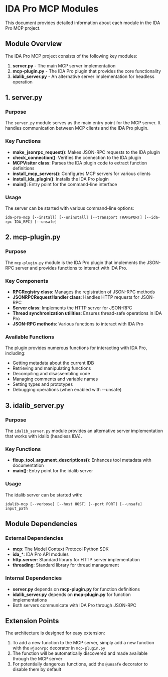 # IDA Pro MCP Modules

This document provides detailed information about each module in the IDA Pro MCP project.

## Module Overview

The IDA Pro MCP project consists of the following key modules:

1. **server.py** - The main MCP server implementation
2. **mcp-plugin.py** - The IDA Pro plugin that provides the core functionality
3. **idalib_server.py** - An alternative server implementation for headless operation

## 1. server.py

### Purpose
The `server.py` module serves as the main entry point for the MCP server. It handles communication between MCP clients and the IDA Pro plugin.

### Key Functions

- **make_jsonrpc_request()**: Makes JSON-RPC requests to the IDA plugin
- **check_connection()**: Verifies the connection to the IDA plugin
- **MCPVisitor class**: Parses the IDA plugin code to extract function definitions
- **install_mcp_servers()**: Configures MCP servers for various clients
- **install_ida_plugin()**: Installs the IDA Pro plugin
- **main()**: Entry point for the command-line interface

### Usage

The server can be started with various command-line options:
```
ida-pro-mcp [--install] [--uninstall] [--transport TRANSPORT] [--ida-rpc IDA_RPC] [--unsafe]
```

## 2. mcp-plugin.py

### Purpose
The `mcp-plugin.py` module is the IDA Pro plugin that implements the JSON-RPC server and provides functions to interact with IDA Pro.

### Key Components

- **RPCRegistry class**: Manages the registration of JSON-RPC methods
- **JSONRPCRequestHandler class**: Handles HTTP requests for JSON-RPC
- **Server class**: Implements the HTTP server for JSON-RPC
- **Thread synchronization utilities**: Ensures thread-safe operations in IDA Pro
- **JSON-RPC methods**: Various functions to interact with IDA Pro

### Available Functions

The plugin provides numerous functions for interacting with IDA Pro, including:

- Getting metadata about the current IDB
- Retrieving and manipulating functions
- Decompiling and disassembling code
- Managing comments and variable names
- Setting types and prototypes
- Debugging operations (when enabled with --unsafe)

## 3. idalib_server.py

### Purpose
The `idalib_server.py` module provides an alternative server implementation that works with idalib (headless IDA).

### Key Functions

- **fixup_tool_argument_descriptions()**: Enhances tool metadata with documentation
- **main()**: Entry point for the idalib server

### Usage

The idalib server can be started with:
```
idalib-mcp [--verbose] [--host HOST] [--port PORT] [--unsafe] input_path
```

## Module Dependencies

### External Dependencies
- **mcp**: The Model Context Protocol Python SDK
- **ida_***: IDA Pro API modules
- **http.server**: Standard library for HTTP server implementation
- **threading**: Standard library for thread management

### Internal Dependencies
- **server.py** depends on **mcp-plugin.py** for function definitions
- **idalib_server.py** depends on **mcp-plugin.py** for function implementations
- Both servers communicate with IDA Pro through JSON-RPC

## Extension Points

The architecture is designed for easy extension:

1. To add a new function to the MCP server, simply add a new function with the `@jsonrpc` decorator in `mcp-plugin.py`
2. The function will be automatically discovered and made available through the MCP server
3. For potentially dangerous functions, add the `@unsafe` decorator to disable them by default

